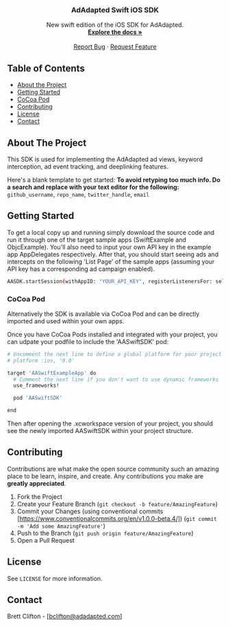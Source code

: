 <br />
<p align="center">
  <h3 align="center">AdAdapted Swift iOS SDK</h3>

  <p align="center">
    New swift edition of the iOS SDK for AdAdapted.
    <br />
    <a href="https://docs.adadapted.com/#/"><strong>Explore the docs »</strong></a>
    <br />
    <br />
    <a href="https://gitlab.com/adadapted/ios_swift_sdk/-/issues">Report Bug</a>
    ·
    <a href="https://gitlab.com/adadapted/ios_swift_sdk/-/issues">Request Feature</a>
  </p>
</p>



<!-- TABLE OF CONTENTS -->
## Table of Contents

* [About the Project](#about-the-project)
* [Getting Started](#getting-started)
* [CoCoa Pod](#cocoa-pod)
* [Contributing](#contributing)
* [License](#license)
* [Contact](#contact)


<!-- ABOUT THE PROJECT -->
## About The Project

This SDK is used for implementing the AdAdapted ad views, keyword interception, ad event tracking, and deeplinking features.

Here's a blank template to get started:
**To avoid retyping too much info. Do a search and replace with your text editor for the following:**
`github_username`, `repo_name`, `twitter_handle`, `email`

<!-- GETTING STARTED -->
## Getting Started

To get a local copy up and running simply download the source code and run it through one of the target sample apps (SwiftExample and ObjcExample). You'll also need to input your own API key in the example app AppDelegates respectively. After that, you should start seeing ads and intercepts on the following 'List Page' of the sample apps (assuming your API key has a corresponding ad campaign enabled).

```sh
AASDK.startSession(withAppID: "YOUR_API_KEY", registerListenersFor: self, options: options)
```

<!-- COCOA POD -->
### CoCoa Pod

Alternatively the SDK is available via CoCoa Pod and can be directly imported and used within your own apps. 

Once you have CoCoa Pods installed and integrated with your project, you can udpate your podfile to include the 'AASwiftSDK' pod:

```sh
# Uncomment the next line to define a global platform for your project
# platform :ios, '9.0'

target 'AASwiftExampleApp' do
  # Comment the next line if you don't want to use dynamic frameworks
  use_frameworks!

  pod 'AASwiftSDK'

end
```

Then after opening the .xcworkspace version of your project, you should see the newly imported AASwiftSDK within your project structure.

<!-- CONTRIBUTING -->
## Contributing

Contributions are what make the open source community such an amazing place to be learn, inspire, and create. Any contributions you make are **greatly appreciated**.

1. Fork the Project
2. Create your Feature Branch (`git checkout -b feature/AmazingFeature`)
3. Commit your Changes (using conventional commits [https://www.conventionalcommits.org/en/v1.0.0-beta.4/]) (`git commit -m 'Add some AmazingFeature'`)
4. Push to the Branch (`git push origin feature/AmazingFeature`)
5. Open a Pull Request


<!-- LICENSE -->
## License

See `LICENSE` for more information.

<!-- CONTACT -->
## Contact

Brett Clifton - [bclifton@adadapted.com]


<!-- MARKDOWN LINKS & IMAGES -->
<!-- https://www.markdownguide.org/basic-syntax/#reference-style-links -->
[contributors-shield]: https://img.shields.io/github/contributors/github_username/repo.svg?style=flat-square
[contributors-url]: https://github.com/github_username/repo/graphs/contributors
[forks-shield]: https://img.shields.io/github/forks/github_username/repo.svg?style=flat-square
[forks-url]: https://github.com/github_username/repo/network/members
[stars-shield]: https://img.shields.io/github/stars/github_username/repo.svg?style=flat-square
[stars-url]: https://github.com/github_username/repo/stargazers
[issues-shield]: https://img.shields.io/github/issues/github_username/repo.svg?style=flat-square
[issues-url]: https://github.com/github_username/repo/issues
[license-shield]: https://img.shields.io/github/license/github_username/repo.svg?style=flat-square
[license-url]: https://github.com/github_username/repo/blob/master/LICENSE.txt
[linkedin-shield]: https://img.shields.io/badge/-LinkedIn-black.svg?style=flat-square&logo=linkedin&colorB=555
[linkedin-url]: https://linkedin.com/in/github_username
[product-screenshot]: images/screenshot.png